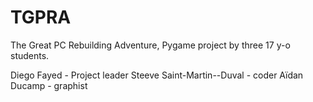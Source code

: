 # TGPRA
The Great PC Rebuilding Adventure, Pygame project by three 17 y-o students.

Diego Fayed - Project leader
Steeve Saint-Martin--Duval - coder
Aïdan Ducamp - graphist
